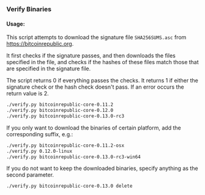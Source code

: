 ### Verify Binaries

#### Usage:

This script attempts to download the signature file `SHA256SUMS.asc` from https://bitcoinrepublic.org.

It first checks if the signature passes, and then downloads the files specified in the file, and checks if the hashes of these files match those that are specified in the signature file.

The script returns 0 if everything passes the checks. It returns 1 if either the signature check or the hash check doesn't pass. If an error occurs the return value is 2.


```sh
./verify.py bitcoinrepublic-core-0.11.2
./verify.py bitcoinrepublic-core-0.12.0
./verify.py bitcoinrepublic-core-0.13.0-rc3
```

If you only want to download the binaries of certain platform, add the corresponding suffix, e.g.:

```sh
./verify.py bitcoinrepublic-core-0.11.2-osx
./verify.py 0.12.0-linux
./verify.py bitcoinrepublic-core-0.13.0-rc3-win64
```

If you do not want to keep the downloaded binaries, specify anything as the second parameter.

```sh
./verify.py bitcoinrepublic-core-0.13.0 delete
```
